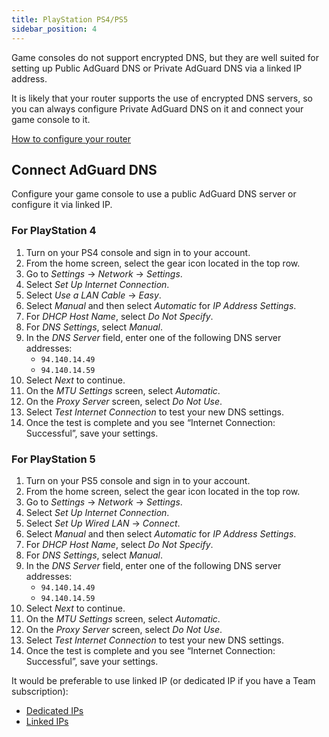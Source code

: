 ```yaml
---
title: PlayStation PS4/PS5
sidebar_position: 4
---
```


Game consoles do not support encrypted DNS, but they are well suited for setting up Public AdGuard DNS or Private AdGuard DNS via a linked IP address.

It is likely that your router supports the use of encrypted DNS servers, so you can always configure Private AdGuard DNS on it and connect your game console to it.

[How to configure your router](/private-dns/connect-devices/routers/routers.md)

## Connect AdGuard DNS

Configure your game console to use a public AdGuard DNS server or configure it via linked IP.

### For PlayStation 4

1. Turn on your PS4 console and sign in to your account.
1. From the home screen, select the gear icon located in the top row.
1. Go to *Settings* → *Network* → *Settings*.
1. Select *Set Up Internet Connection*.
1. Select *Use a LAN Cable* → *Easy*.
1. Select *Manual* and then select *Automatic* for *IP Address Settings*.
1. For *DHCP Host Name*, select *Do Not Specify*.
1. For *DNS Settings*, select *Manual*.
1. In the *DNS Server* field, enter one of the following DNS server addresses:
    - `94.140.14.49`
    - `94.140.14.59`
1. Select *Next* to continue.
1. On the *MTU Settings* screen, select *Automatic*.
1. On the *Proxy Server* screen, select *Do Not Use*.
1. Select *Test Internet Connection* to test your new DNS settings.
1. Once the test is complete and you see “Internet Connection: Successful”, save your settings.

### For PlayStation 5

1. Turn on your PS5 console and sign in to your account.
1. From the home screen, select the gear icon located in the top row.
1. Go to *Settings* → *Network* → *Settings*.
1. Select *Set Up Internet Connection*.
1. Select *Set Up Wired LAN* → *Connect*.
1. Select *Manual* and then select *Automatic* for *IP Address Settings*.
1. For *DHCP Host Name*, select *Do Not Specify*.
1. For *DNS Settings*, select *Manual*.
1. In the *DNS Server* field, enter one of the following DNS server addresses:
    - `94.140.14.49`
    - `94.140.14.59`
1. Select *Next* to continue.
1. On the *MTU Settings* screen, select *Automatic*.
1. On the *Proxy Server* screen, select *Do Not Use*.
1. Select *Test Internet Connection* to test your new DNS settings.
1. Once the test is complete and you see “Internet Connection: Successful”, save your settings.

It would be preferable to use linked IP (or dedicated IP if you have a Team subscription):

- [Dedicated IPs](/private-dns/connect-devices/other-options/dedicated-ip.md)
- [Linked IPs](/private-dns/connect-devices/other-options/linked-ip.md)
